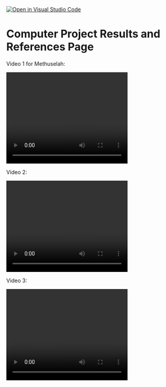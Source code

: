 [![Open in Visual Studio Code](https://classroom.github.com/assets/open-in-vscode-c66648af7eb3fe8bc4f294546bfd86ef473780cde1dea487d3c4ff354943c9ae.svg)](https://classroom.github.com/online_ide?assignment_repo_id=10506314&assignment_repo_type=AssignmentRepo)
# Computer Project Results and References Page

Video 1 for Methuselah:

<video width="320" height="240" controls>
  <source src="https://user-images.githubusercontent.com/73965521/230880417-9b6ec673-6b62-48d7-9bf5-b5d4457f9871.mp4">
  Your browser does not support the video tag.
</video>

Video 2:

<video width="320" height="240" controls>
  <source src="https://user-images.githubusercontent.com/73965521/230890863-b84908c7-26c1-43e4-aded-a798d9917366.mp4">
  Your browser does not support the video tag.
</video>

Video 3:

<video width="320" height="240" controls>
  <source src="https://user-images.githubusercontent.com/73965521/230890934-1dc4cc3c-7e2a-4795-9a6e-66d31ba675ed.mp4">
  Your browser does not support the video tag.
</video>



